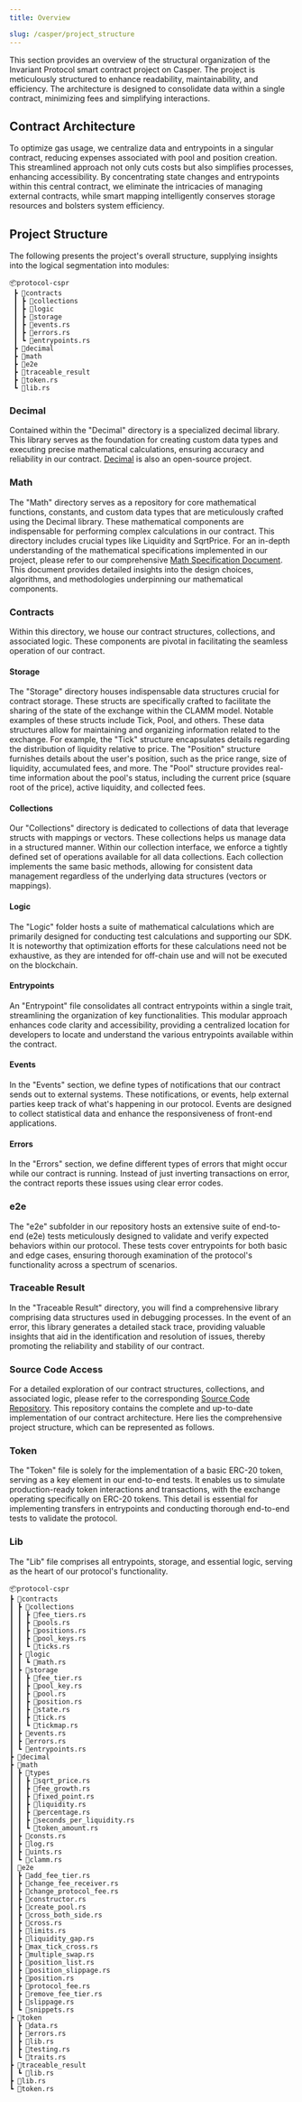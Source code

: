 ```yaml
---
title: Overview

slug: /casper/project_structure
---
```


This section provides an overview of the structural organization of the Invariant Protocol smart contract project on Casper. The project is meticulously structured to enhance readability, maintainability, and efficiency. The architecture is designed to consolidate data within a single contract, minimizing fees and simplifying interactions.

## Contract Architecture

To optimize gas usage, we centralize data and entrypoints in a singular contract, reducing expenses associated with pool and position creation. This streamlined approach not only cuts costs but also simplifies processes, enhancing accessibility. By concentrating state changes and entrypoints within this central contract, we eliminate the intricacies of managing external contracts, while smart mapping intelligently conserves storage resources and bolsters system efficiency.

## Project Structure

The following presents the project's overall structure, supplying insights into the logical segmentation into modules:

```
📦protocol-cspr
 ┣ 📂contracts
 ┃ ┣ 📂collections
 ┃ ┣ 📂logic
 ┃ ┣ 📂storage
 ┃ ┣ 📜events.rs
 ┃ ┣ 📜errors.rs
 ┃ ┗ 📜entrypoints.rs
 ┣ 📂decimal
 ┣ 📂math
 ┣ 📂e2e
 ┣ 📂traceable_result
 ┣ 📜token.rs
 ┗ 📜lib.rs
```

### Decimal

Contained within the "Decimal" directory is a specialized decimal library. This library serves as the foundation for creating custom data types and executing precise mathematical calculations, ensuring accuracy and reliability in our contract. [Decimal](https://github.com/invariant-labs/decimal) is also an open-source project.

### Math

The "Math" directory serves as a repository for core mathematical functions, constants, and custom data types that are meticulously crafted using the Decimal library. These mathematical components are indispensable for performing complex calculations in our contract. This directory includes crucial types like Liquidity and SqrtPrice. For an in-depth understanding of the mathematical specifications implemented in our project, please refer to our comprehensive [Math Specification Document](https://invariant.app/math-spec-a0.pdf). This document provides detailed insights into the design choices, algorithms, and methodologies underpinning our mathematical components.

### Contracts

Within this directory, we house our contract structures, collections, and associated logic. These components are pivotal in facilitating the seamless operation of our contract.

#### Storage

The "Storage" directory houses indispensable data structures crucial for contract storage. These structs are specifically crafted to facilitate the sharing of the state of the exchange within the CLAMM model. Notable examples of these structs include Tick, Pool, and others. These data structures allow for maintaining and organizing information related to the exchange. For example, the "Tick" structure encapsulates details regarding the distribution of liquidity relative to price. The "Position" structure furnishes details about the user's position, such as the price range, size of liquidity, accumulated fees, and more. The "Pool" structure provides real-time information about the pool's status, including the current price (square root of the price), active liquidity, and collected fees.

#### Collections

Our "Collections" directory is dedicated to collections of data that leverage structs with mappings or vectors. These collections helps us manage data in a structured manner. Within our collection interface, we enforce a tightly defined set of operations available for all data collections. Each collection implements the same basic methods, allowing for consistent data management regardless of the underlying data structures (vectors or mappings).

#### Logic

The "Logic" folder hosts a suite of mathematical calculations which are primarily designed for conducting test calculations and supporting our SDK. It is noteworthy that optimization efforts for these calculations need not be exhaustive, as they are intended for off-chain use and will not be executed on the blockchain.

#### Entrypoints

An "Entrypoint" file consolidates all contract entrypoints within a single trait, streamlining the organization of key functionalities. This modular approach enhances code clarity and accessibility, providing a centralized location for developers to locate and understand the various entrypoints available within the contract.

#### Events

In the "Events" section, we define types of notifications that our contract sends out to external systems. These notifications, or events, help external parties keep track of what's happening in our protocol. Events are designed to collect statistical data and enhance the responsiveness of front-end applications.

#### Errors

In the "Errors" section, we define different types of errors that might occur while our contract is running. Instead of just inverting transactions on error, the contract reports these issues using clear error codes.

### e2e

The "e2e" subfolder in our repository hosts an extensive suite of end-to-end (e2e) tests meticulously designed to validate and verify expected behaviors within our protocol. These tests cover entrypoints for both basic and edge cases, ensuring thorough examination of the protocol's functionality across a spectrum of scenarios.

### Traceable Result

In the "Traceable Result" directory, you will find a comprehensive library comprising data structures used in debugging processes. In the event of an error, this library generates a detailed stack trace, providing valuable insights that aid in the identification and resolution of issues, thereby promoting the reliability and stability of our contract.

### Source Code Access

For a detailed exploration of our contract structures, collections, and associated logic, please refer to the corresponding [Source Code Repository](https://github.com/invariant-labs/protocol-a0). This repository contains the complete and up-to-date implementation of our contract architecture. Here lies the comprehensive project structure, which can be represented as follows.

### Token

The "Token" file is solely for the implementation of a basic ERC-20 token, serving as a key element in our end-to-end tests. It enables us to simulate production-ready token interactions and transactions, with the exchange operating specifically on ERC-20 tokens. This detail is essential for implementing transfers in entrypoints and conducting thorough end-to-end tests to validate the protocol.

### Lib

The "Lib" file comprises all entrypoints, storage, and essential logic, serving as the heart of our protocol's functionality.

```
📦protocol-cspr
┣ 📂contracts
┃ ┣ 📂collections
┃ ┃ ┣ 📜fee_tiers.rs
┃ ┃ ┣ 📜pools.rs
┃ ┃ ┣ 📜positions.rs
┃ ┃ ┣ 📜pool_keys.rs
┃ ┃ ┗ 📜ticks.rs
┃ ┣ 📂logic
┃ ┃ ┗ 📜math.rs
┃ ┣ 📂storage
┃ ┃ ┣ 📜fee_tier.rs
┃ ┃ ┣ 📜pool_key.rs
┃ ┃ ┣ 📜pool.rs
┃ ┃ ┣ 📜position.rs
┃ ┃ ┣ 📜state.rs
┃ ┃ ┣ 📜tick.rs
┃ ┃ ┗ 📜tickmap.rs
┃ ┣ 📜events.rs
┃ ┣ 📜errors.rs
┃ ┗ 📜entrypoints.rs
┣ 📂decimal
┣ 📂math
┃ ┣ 📂types
┃ ┃ ┣ 📜sqrt_price.rs
┃ ┃ ┣ 📜fee_growth.rs
┃ ┃ ┣ 📜fixed_point.rs
┃ ┃ ┣ 📜liquidity.rs
┃ ┃ ┣ 📜percentage.rs
┃ ┃ ┣ 📜seconds_per_liquidity.rs
┃ ┃ ┗ 📜token_amount.rs
┃ ┣ 📜consts.rs
┃ ┣ 📜log.rs
┃ ┣ 📜uints.rs
┃ ┗ 📜clamm.rs
┃ 📂e2e
┃ ┣ 📜add_fee_tier.rs
┃ ┣ 📜change_fee_receiver.rs
┃ ┣ 📜change_protocol_fee.rs
┃ ┣ 📜constructor.rs
┃ ┣ 📜create_pool.rs
┃ ┣ 📜cross_both_side.rs
┃ ┣ 📜cross.rs
┃ ┣ 📜limits.rs
┃ ┣ 📜liquidity_gap.rs
┃ ┣ 📜max_tick_cross.rs
┃ ┣ 📜multiple_swap.rs
┃ ┣ 📜position_list.rs
┃ ┣ 📜position_slippage.rs
┃ ┣ 📜position.rs
┃ ┣ 📜protocol_fee.rs
┃ ┣ 📜remove_fee_tier.rs
┃ ┣ 📜slippage.rs
┃ ┗ 📜snippets.rs
┣ 📂token
┃ ┣ 📜data.rs
┃ ┣ 📜errors.rs
┃ ┣ 📜lib.rs
┃ ┣ 📜testing.rs
┃ ┗ 📜traits.rs
┣ 📂traceable_result
┃ ┗ 📜lib.rs
┣ 📜lib.rs
┗ 📜token.rs
```
